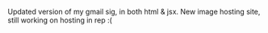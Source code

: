 Updated version of my gmail sig, in both html & jsx.
New image hosting site, still working on hosting in rep :(
